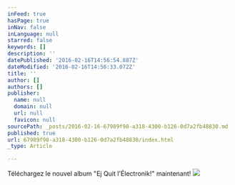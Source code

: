 ```yaml
---
inFeed: true
hasPage: true
inNav: false
inLanguage: null
starred: false
keywords: []
description: ''
datePublished: '2016-02-16T14:56:54.887Z'
dateModified: '2016-02-16T14:56:33.072Z'
title: ''
author: []
authors: []
publisher:
  name: null
  domain: null
  url: null
  favicon: null
sourcePath: _posts/2016-02-16-67989f98-a318-4300-b126-0d7a2fb48830.md
published: true
url: 67989f98-a318-4300-b126-0d7a2fb48830/index.html
_type: Article

---
```

Téléchargez le nouvel album "Ej Quit l'Électronik!" maintenant!
![](https://the-grid-user-content.s3-us-west-2.amazonaws.com/d4f58e45-9f82-466e-8f8b-79ab5b6f2170.jpg)